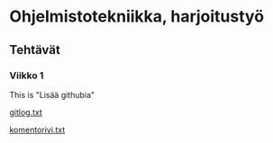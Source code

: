 # Ohjelmistotekniikka, harjoitustyö
## Tehtävät
### Viikko 1

This is "Lisää githubia"


[gitlog.txt](https://github.com/JuusoVe/ot-harjoitustyo/blob/master/laskarit/viikko1/gitlog.txt)

[komentorivi.txt](https://github.com/JuusoVe/ot-harjoitustyo/blob/master/laskarit/viikko1/komentorivi.txt)



